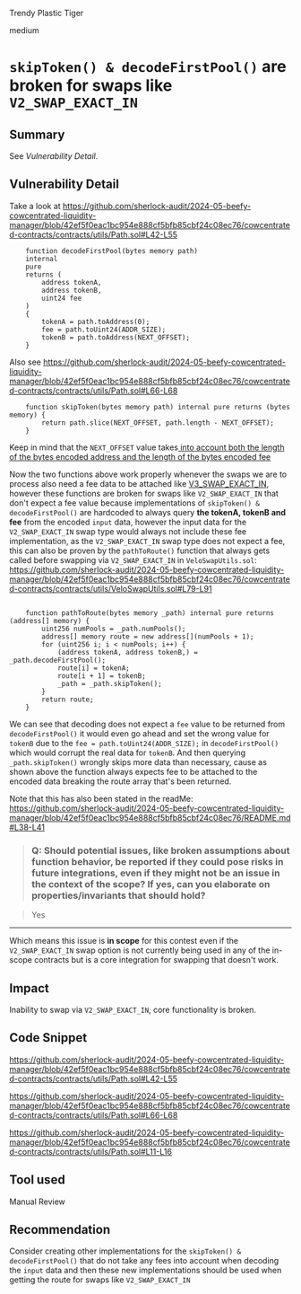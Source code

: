 Trendy Plastic Tiger

medium

# `skipToken() & decodeFirstPool()` are broken for swaps like `V2_SWAP_EXACT_IN`

## Summary

See _Vulnerability Detail_.

## Vulnerability Detail

Take a look at https://github.com/sherlock-audit/2024-05-beefy-cowcentrated-liquidity-manager/blob/42ef5f0eac1bc954e888cf5bfb85cbf24c08ec76/cowcentrated-contracts/contracts/utils/Path.sol#L42-L55

```solidity
    function decodeFirstPool(bytes memory path)
    internal
    pure
    returns (
        address tokenA,
        address tokenB,
        uint24 fee
    )
    {
        tokenA = path.toAddress(0);
        fee = path.toUint24(ADDR_SIZE);
        tokenB = path.toAddress(NEXT_OFFSET);
    }

```

Also see https://github.com/sherlock-audit/2024-05-beefy-cowcentrated-liquidity-manager/blob/42ef5f0eac1bc954e888cf5bfb85cbf24c08ec76/cowcentrated-contracts/contracts/utils/Path.sol#L66-L68

```solidity
    function skipToken(bytes memory path) internal pure returns (bytes memory) {
        return path.slice(NEXT_OFFSET, path.length - NEXT_OFFSET);
    }
```

Keep in mind that the `NEXT_OFFSET` value takes[ into account both the length of the bytes encoded address and the length of the bytes encoded fee](https://github.com/sherlock-audit/2024-05-beefy-cowcentrated-liquidity-manager/blob/42ef5f0eac1bc954e888cf5bfb85cbf24c08ec76/cowcentrated-contracts/contracts/utils/Path.sol#L11-L16)

Now the two functions above work properly whenever the swaps we are to process also need a fee data to be attached like [V3_SWAP_EXACT_IN](https://github.com/sherlock-audit/2024-05-beefy-cowcentrated-liquidity-manager/blob/42ef5f0eac1bc954e888cf5bfb85cbf24c08ec76/cowcentrated-contracts/contracts/utils/VeloSwapUtils.sol#L64-L69), however these functions are broken for swaps like `V2_SWAP_EXACT_IN` that don't expect a fee value because implementations of `skipToken() & decodeFirstPool()` are hardcoded to always query **the tokenA, tokenB and fee** from the encoded `input` data, however the input data for the `V2_SWAP_EXACT_IN` swap type would always not include these fee implementation, as the `V2_SWAP_EXACT_IN` swap type does not expect a fee, this can also be proven by the `pathToRoute()` function that always gets called before swapping via `V2_SWAP_EXACT_IN` in `VeloSwapUtils.sol`: https://github.com/sherlock-audit/2024-05-beefy-cowcentrated-liquidity-manager/blob/42ef5f0eac1bc954e888cf5bfb85cbf24c08ec76/cowcentrated-contracts/contracts/utils/VeloSwapUtils.sol#L79-L91

```solidity

    function pathToRoute(bytes memory _path) internal pure returns (address[] memory) {
        uint256 numPools = _path.numPools();
        address[] memory route = new address[](numPools + 1);
        for (uint256 i; i < numPools; i++) {
            (address tokenA, address tokenB,) = _path.decodeFirstPool();
            route[i] = tokenA;
            route[i + 1] = tokenB;
            _path = _path.skipToken();
        }
        return route;
    }

```

We can see that decoding does not expect a `fee` value to be returned from `decodeFirstPool()` it would even go ahead and set the wrong value for `tokenB` due to the `fee = path.toUint24(ADDR_SIZE);` in `decodeFirstPool()` which would corrupt the real data for `tokenB`. And then querying ` _path.skipToken()` wrongly skips more data than necessary, cause as shown above the function always expects fee to be attached to the encoded data breaking the route array that's been returned.

Note that this has also been stated in the readMe: https://github.com/sherlock-audit/2024-05-beefy-cowcentrated-liquidity-manager/blob/42ef5f0eac1bc954e888cf5bfb85cbf24c08ec76/README.md#L38-L41


> ### Q: Should potential issues, like broken assumptions about function behavior, be reported if they could pose risks in future integrations, even if they might not be an issue in the context of the scope? If yes, can you elaborate on properties/invariants that should hold?

> Yes

---


Which means this issue is **in scope** for this contest even if the `V2_SWAP_EXACT_IN` swap option is not currently being used in any of the in-scope contracts but is a core integration for swapping that doesn't work.

## Impact

Inability to swap via `V2_SWAP_EXACT_IN`, core functionality is broken.

## Code Snippet

https://github.com/sherlock-audit/2024-05-beefy-cowcentrated-liquidity-manager/blob/42ef5f0eac1bc954e888cf5bfb85cbf24c08ec76/cowcentrated-contracts/contracts/utils/Path.sol#L42-L55

https://github.com/sherlock-audit/2024-05-beefy-cowcentrated-liquidity-manager/blob/42ef5f0eac1bc954e888cf5bfb85cbf24c08ec76/cowcentrated-contracts/contracts/utils/Path.sol#L66-L68

https://github.com/sherlock-audit/2024-05-beefy-cowcentrated-liquidity-manager/blob/42ef5f0eac1bc954e888cf5bfb85cbf24c08ec76/cowcentrated-contracts/contracts/utils/Path.sol#L11-L16

## Tool used

Manual Review

## Recommendation

Consider creating other implementations for the `skipToken() & decodeFirstPool()` that do not take any fees into account when decoding the `input` data and then these new implementations should be used when getting the route for swaps like `V2_SWAP_EXACT_IN`
